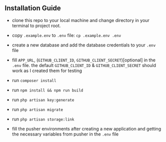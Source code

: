 ## Installation Guide

- clone this repo to your local machine and change directory in your terminal to project root.
- copy `.example.env` to `.env` file: `cp .example.env .env`
- create a new database and add the database credentials to your `.env` file
- fill `APP_URL`, (`GITHUB_CLIENT_ID`, `GITHUB_CLIENT_SECRET`)[optional] in the `.env` file. the default `GITHUB_CLIENT_ID` &  `GITHUB_CLIENT_SECRET` should work as I created them for testing
- run `composer install`
- run `npm install && npm run build`
- run `php artisan key:generate`
- run `php artisan migrate`
- run `php artisan storage:link`

- fill the pusher environments after creating a new application and getting the necessary variables from pusher in the `.env` file 
